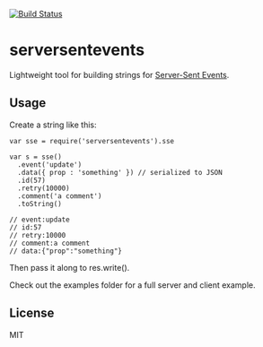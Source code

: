 [![Build Status](https://travis-ci.org/rsolomo/node-serversentevents.png?branch=master)](https://travis-ci.org/rsolomo/node-serversentevents)

# serversentevents

Lightweight tool for building strings for [Server-Sent Events](http://www.w3.org/TR/eventsource/).

## Usage

Create a string like this:

```javscript
var sse = require('serversentevents').sse

var s = sse()
  .event('update')
  .data({ prop : 'something' }) // serialized to JSON
  .id(57)
  .retry(10000)
  .comment('a comment')
  .toString()

// event:update
// id:57
// retry:10000
// comment:a comment
// data:{"prop":"something"}
```

Then pass it along to res.write().

Check out the examples folder for a full server and client example.

## License

MIT
